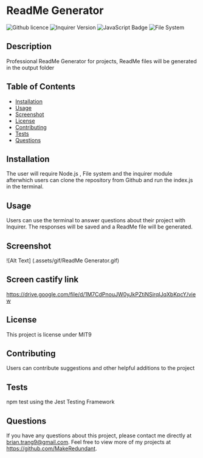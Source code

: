 # ReadMe Generator
![Github licence](http://img.shields.io/badge/license-MIT-blue.svg)
![Inquirer Version](https://img.shields.io/badge/Inquirer-8.2.4-blue.svg)
![JavaScript Badge](https://img.shields.io/badge/JavaScript-100%25-yellow.svg)
![File System](https://img.shields.io/badge/File%20System-Implemented-green.svg)

## Description
Professional ReadMe Generator for projects, ReadMe files will be generated in the output folder
## Table of Contents
- [Installation](#installation)
- [Usage](#usage)
- [Screenshot](#screenshot)
- [License](#license)
- [Contributing](#contributing)
- [Tests](#tests)
- [Questions](#questions)

 ## Installation
The user will require Node.js , File system and the inquirer module afterwhich users can clone the repository from Github
and run the index.js in the terminal.
## Usage
Users can use the terminal to answer questions about their project with Inquirer. The responses will 
be saved and a ReadMe file will be generated.
## Screenshot
![Alt Text] (.assets/gif/ReadMe Generator.gif)

## Screen castify link
https://drive.google.com/file/d/1M7CdPnouJW0yJkPZtiNSirqIJqXbKpcY/view
## License
This project is license under MIT9

## Contributing
Users can contribute suggestions and other helpful additions to the project

## Tests
npm test using the Jest Testing Framework

## Questions
If you have any questions about this project, please contact me directly at brian.trang9@gmail.com. Feel free to view more of my projects at https://github.com/MakeRedundant.
